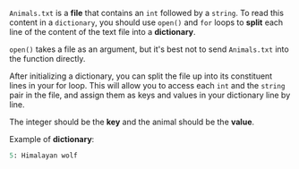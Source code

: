 <!--Title={Zoologist Explained}-->

<!--badges={Algorithmns:30}-->

<!--concepts{Sorting Algorithms, Dictionaries}-->

`Animals.txt` is a **file** that contains an `int` followed by a `string`. To read this content in a `dictionary`, you should use `open()` and `for` loops to **split** each line of the content of the text file into a **dictionary**. 

`open()` takes a file as an argument, but it's best not to send `Animals.txt` into the function directly. 

After initializing a dictionary, you can split the file up into its constituent lines in your for loop. This will allow you to access each `int` and the `string` pair in the file, and assign them as keys and values in your dictionary line by line. 

The integer should be the **key** and the animal should be the **value**.

Example of **dictionary**:

```python
5: Himalayan wolf
```

